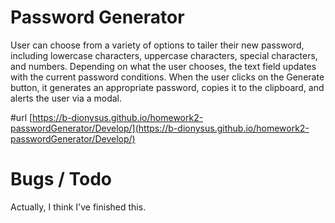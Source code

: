 # Password Generator
User can choose from a variety of options to tailer their new password, including lowercase characters, uppercase characters, special characters, and numbers.
Depending on what the user chooses, the text field updates with the current password conditions.
When the user clicks on the Generate button, it generates an appropriate password, copies it to the clipboard, and alerts the user via a modal.

#url
[https://b-dionysus.github.io/homework2-passwordGenerator/Develop/](https://b-dionysus.github.io/homework2-passwordGenerator/Develop/)
# Bugs / Todo
Actually, I think I've finished this.
